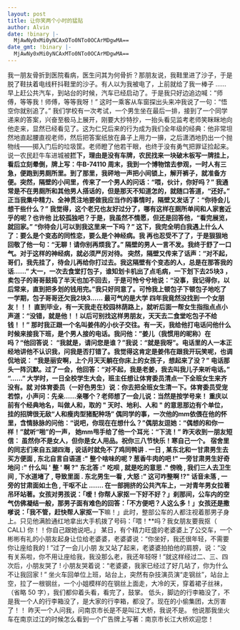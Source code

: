 ```yaml
---
layout: post
title: 让你笑两个小时的猛贴
author: Alvin
date: !binary |-
  MjAwNy0xMi0yNCAxOTo0NTo0OCArMDgwMA==
date_gmt: !binary |-
  MjAwNy0xMi0yNCAxMTo0NTo0OCArMDgwMA==
---
```

我一朋友骨折到医院看病，医生问其为何骨折？那朋友说，我鞋里进了沙子，于是脱了鞋扶着电线秆抖鞋里的沙子。有人以为我被电了，上前就给了我一棒子 ......
    早上赶公共汽车，到站台的时候，汽车已经启动了。于是我只好边追边喊：“师傅，等等我！师傅，等等我呀！” 这时一乘客从车窗探出头来冲我说了一句：“悟空你就别追了。”
    我们学校有一次考试，一个男生坐在最后一排，接到了一个同学递来的答案，兴奋至极马上展开，刚要大抄特抄，一抬头看见监考老师笑眯眯地向他走来，显然已经看见了。这为仁兄后来的行为成为我们全年级的经典：他非常坦然地直起腰直视老师，然后把答案纸放在鼻子上用力一擤，之后潇洒地扔出一个抛物线&mdash;&mdash;掷入门后的垃圾筐。老师瞪了他若干眼，也终于没有勇气把罪证捡起来。
    说一农民赶牛车进城被**拦下，理由是没有车牌，农民找来一块破木板写一牌挂上，**看后立刻晕倒，牌上写：牛B-74110
    周末，我到一个博物馆去参观，一时人有三急，便跑到男厕所里。到了那里，我砰地一声把小间锁上，解开裤子，就准备方便。突然，隔壁的小间里，传来了一个男人的问话：“喂，伙计，你好吗？”
     我通常是不在男厕所和其他男人搭话的，但是那天不知道怎的，就随口答道，“还好。”
    正当我集中精力、全神贯注地要做我应当作的事情时，隔壁又发话了：“你待会儿想干些什么？”
    我觉得，这个老兄也友好过分了，哪有这样在厕所单间和人家套近乎的呢？也许他 比较孤独吧？于是，我虽然不情愿，但还是回答他，“看完展览，就回家。”
    “你待会儿可以到我这里来一下吗？”
    这下，我完全明白我遇上什么人了：要么是个变态的同性恋，要么是个神经病。我 再也忍受不了了，于是狠狠地回敬了他一句：“无聊！请你别再烦我了。”
    隔壁的男人一言不发。我终于舒了一口气。对于这样的神经病，就必须严厉对待。
    突然，隔壁又传来了话声：“对不起，哥们，我先挂了，待会儿再给你打过去。我这隔壁有个变态的人，总是在那答我的话……”
    大一，一次去食堂打包子，谁知划卡机出了点毛病，一下划下去25块3 ，卖包子的哥哥鼓捣了半天也加不回去，于是可怜兮兮地说：“没事，我记得你，以后常来，直到把多划的钱用完。”我只好同意了。可怜我上顿包子下顿包子地吃了一学期，包子哥哥还欠我2块3…… 最可气的是大学 四年我竟然没找到一个女朋友！！！ 直到毕业，有一天我走在校园林荫路上，就听后面一帮女生指指点点小声道：“没错，就是他！！以后可别找这样男朋友，天天去二食堂吃包子不给钱！！”
    那时我正跟一个名叫姜伟的小伙子交往。有一天，我给他打电话问他什么时候来接我下班，是个男人接的电话。我问他：”姜儿（我惯用的昵称）在吗？“他回答说： “我就是，请问您是谁？”我说：“就是我呀”。电话里的人一本正经地讲他不认识我，问我是否打错了。我觉得这肯定是姜伟在跟我开玩笑呢，也调侃地说： “我是丽安啊，上个月天天躺在你床上的女孩子，想起来了没？” 电话那头一阵沉默。过了一会，他回答：“对不起，我是老姜，我去叫我儿子来听电话。” “……”
    大学时，一日全校学生大会，班主任想让体育委员清点一下全班女生来齐没有。就 对体育委员（一好色男生）说：你去把全班女生清一下。体育委员受宠若惊，小声问：先亲……亲哪个？老师想了一会儿说：当然是按学号来！
    重庆以前有个经典地名，叫做人和，取的 " 天时、地利、人和 " 的意思那边有个单位，挂的招牌很无敌“人和瘦肉型猪配种场”
    偶同学的事，一次他的mm依偎在他的怀里，含情脉脉的问他：“说吧，你现在在想什么？”偶朋友逗她：“偶想的和你一样！”就听“啪”的一声， 她mm甩手给了他一个耳光：“下流！”
    昨天收到一朋友短信： 虽然你不是女人，但你是女人用品。祝你三八节快乐！寒自己一个。
    宿舍里的同志们来自五湖四海 , 说话时就免不了鸡同鸭讲 .
    一日 , 某东北和一甘肃男生去买方便面 , 东北自言自语道 :" 整个啥味的呢 ? 葱香牛肉的吧 !" 一旁甘肃男生好奇地问 :" 什么叫 ' 整 ' 啊 ?" 东北答 :" 吃呗 , 就是吃的意思 ." 傍晚 , 我们三人去卫生间 , 下水道堵了 , 导致里面 . 东北男生一看 , 大怒 :" 这可咋整啊 !?" 话音未落 , 一旁的甘肃面如土色 , 干呕不止 .......
    在一部拥挤的公共汽车上，一对青年男女拉著吊环站著。女孩对男孩说：「嗳！你帮人家抠一下**好不好？」刹那间，公车内的空气仿佛凝结一般，那男子面有难色的回答：「不方便吧？人这么多！」女孩还是撒嗲说：「我不管，赶快帮人家抠一下**嘛！」此时，整部公车的人都注视着那男子身上。只见他满脸通红地拿出大手机拨了号码：「喂！**吗？我女朋友要我抠（ CALL) 你！！你自己跟她说吧。」
    某日，有个精力旺盛的老婆婆上了公交车，一个彬彬有礼的小朋友起身让位给老婆婆，老婆婆说：“你坐好，我还很年轻，不需要你让座给我的 ! ”过了一会儿小朋 友又站了起来，老婆婆拍拍他的肩膀，说：“没有关系啦，你不用让座给我，我没那么老，我还年轻呀 ! ”就这样经过二、三、四次后，小朋友哭了 ! 小朋友哭着说：“老婆婆，我家已经过了好几站了，你为什么不让我回家 ! ”
    坐火车回单位上班，站台上，突然有杂技演员演“走钢丝”，站台上空，拉了一根钢丝，一个小姐模样的在钢丝上面走，大冷的天，穿着裙子丝袜，（省略 50 字），我们都仰着头看，看完了，鼓掌。
    低头，脚边的行李箱没了，不是我一个人的行李箱没了，是大家的行李箱，都没了。现在的小偷集团，太厉害了！！
    昨天一个人问我，问南京市长是不是叫江大桥，我说不是。 他说那我坐火车在南京过江的时候怎么看到一个广告牌上写著：南京市长江大桥欢迎您！

